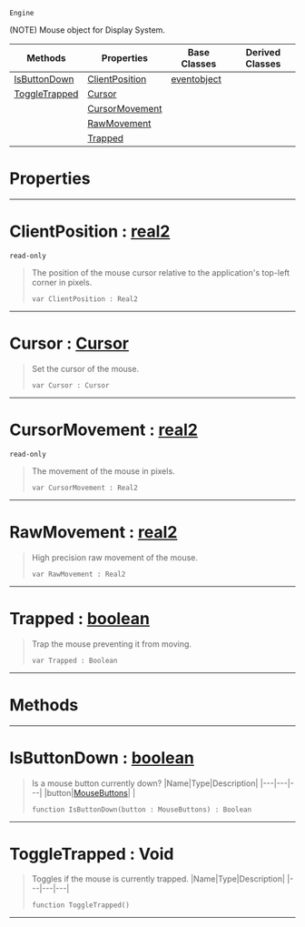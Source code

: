  `Engine`

(NOTE) Mouse object for Display System.

|Methods|Properties|Base Classes|Derived Classes|
|---|---|---|---|
|[ IsButtonDown](https://github.com/ArendDanielek/ZeroDocsTest/blob/master/code_reference/class_reference/mouse.markdown#isbuttondown-zero-engine)|[ ClientPosition](https://github.com/ArendDanielek/ZeroDocsTest/blob/master/code_reference/class_reference/mouse.markdown#clientposition-zero-engi)|[eventobject](https://github.com/ArendDanielek/ZeroDocsTest/blob/master/code_reference/class_reference/eventobject.markdown)| |
|[ ToggleTrapped](https://github.com/ArendDanielek/ZeroDocsTest/blob/master/code_reference/class_reference/mouse.markdown#toggletrapped-void)|[ Cursor](https://github.com/ArendDanielek/ZeroDocsTest/blob/master/code_reference/class_reference/mouse.markdown#cursor-zero-engine-docum)| | |
| |[ CursorMovement](https://github.com/ArendDanielek/ZeroDocsTest/blob/master/code_reference/class_reference/mouse.markdown#cursormovement-zero-engi)| | |
| |[ RawMovement](https://github.com/ArendDanielek/ZeroDocsTest/blob/master/code_reference/class_reference/mouse.markdown#rawmovement-zero-engine)| | |
| |[ Trapped](https://github.com/ArendDanielek/ZeroDocsTest/blob/master/code_reference/class_reference/mouse.markdown#trapped-zero-engine-docu)| | |


 #  Properties


---  
 #  ClientPosition : [real2](https://github.com/ArendDanielek/ZeroDocsTest/blob/master/code_reference/zilch_base_types/real2.markdown)

 `read-only`

> The position of the mouse cursor relative to the application's top-left corner in pixels.
> ``` lang=cpp, name=Zilch
> var ClientPosition : Real2


---  
 #  Cursor : [Cursor](https://github.com/ArendDanielek/ZeroDocsTest/blob/master/code_reference/enum_reference.markdown#cursor)

> Set the cursor of the mouse.
> ``` lang=cpp, name=Zilch
> var Cursor : Cursor


---  
 #  CursorMovement : [real2](https://github.com/ArendDanielek/ZeroDocsTest/blob/master/code_reference/zilch_base_types/real2.markdown)

 `read-only`

> The movement of the mouse in pixels.
> ``` lang=cpp, name=Zilch
> var CursorMovement : Real2


---  
 #  RawMovement : [real2](https://github.com/ArendDanielek/ZeroDocsTest/blob/master/code_reference/zilch_base_types/real2.markdown)

> High precision raw movement of the mouse.
> ``` lang=cpp, name=Zilch
> var RawMovement : Real2


---  
 #  Trapped : [boolean](https://github.com/ArendDanielek/ZeroDocsTest/blob/master/code_reference/zilch_base_types/boolean.markdown)

> Trap the mouse preventing it from moving.
> ``` lang=cpp, name=Zilch
> var Trapped : Boolean


---  
 #  Methods


---  
 #  IsButtonDown : [boolean](https://github.com/ArendDanielek/ZeroDocsTest/blob/master/code_reference/zilch_base_types/boolean.markdown)

> Is a mouse button currently down?
> |Name|Type|Description|
> |---|---|---|
> |button|[MouseButtons](https://github.com/ArendDanielek/ZeroDocsTest/blob/master/code_reference/enum_reference.markdown#mousebuttons)| |
> ``` lang=cpp, name=Zilch
> function IsButtonDown(button : MouseButtons) : Boolean
> ``` 


---  
 #  ToggleTrapped : Void

> Toggles if the mouse is currently trapped.
> |Name|Type|Description|
> |---|---|---|
> ``` lang=cpp, name=Zilch
> function ToggleTrapped()
> ``` 


---  
 
  
  
  
  
  
  
  

 
